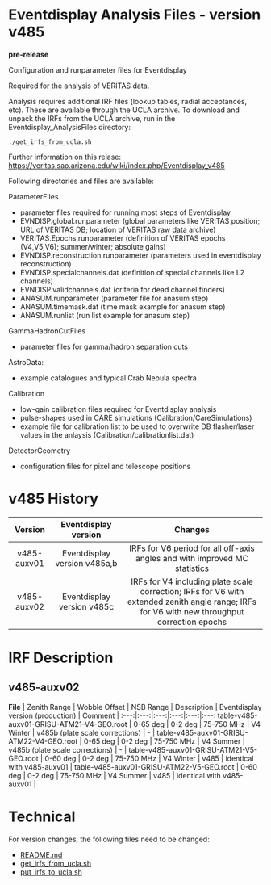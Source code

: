 # Eventdisplay Analysis Files - version v485

**pre-release** 

Configuration and runparameter files for Eventdisplay

Required for the analysis of VERITAS data. 

Analysis requires additional IRF files (lookup tables, radial acceptances, etc). These are available through the UCLA archive.
To download and unpack the IRFs from the UCLA archive, run in the Eventdisplay_AnalysisFiles directory:

```
./get_irfs_from_ucla.sh
```

Further information on this relase: https://veritas.sao.arizona.edu/wiki/index.php/Eventdisplay_v485

Following directories and files are available:

ParameterFiles
- parameter files required for running most steps of Eventdisplay
- EVNDISP.global.runparameter (global parameters like VERITAS position; URL of VERITAS DB; location of VERITAS raw data archive)
- VERITAS.Epochs.runparameter (definition of VERITAS epochs (V4,V5,V6); summer/winter; absolute gains)
- EVNDISP.reconstruction.runparameter (parameters used in eventdisplay reconstruction)
- EVNDISP.specialchannels.dat (definition of special channels like L2 channels)
- EVNDISP.validchannels.dat (criteria for dead channel finders)
- ANASUM.runparameter (parameter file for anasum step)
- ANASUM.timemask.dat (time mask example for anasum step)
- ANASUM.runlist (run list example for anasum step)

GammaHadronCutFiles
- parameter files for gamma/hadron separation cuts

AstroData:
- example catalogues and typical Crab Nebula spectra

Calibration 
- low-gain calibration files required for Eventdisplay analysis
- pulse-shapes used in CARE simulations (Calibration/CareSimulations)
- example file for calibration list to be used to overwrite DB flasher/laser values in the anlaysis (Calibration/calibrationlist.dat)

DetectorGeometry
- configuration files for pixel and telescope positions

# v485 History

**Version** | **Eventdisplay version** | **Changes** |
:---:|:---:|:---:
v485-auxv01 | Eventdisplay version v485a,b | IRFs for V6 period for all off-axis angles and with improved MC statistics |
v485-auxv02 | Eventdisplay version v485c | IRFs for V4 including plate scale correction; IRFs for V6 with extended zenith angle range; IRFs for V6 with new throughput correction epochs |

# IRF Description

## v485-auxv02

**File** | Zenith Range | Wobble Offset | NSB Range | Description | Eventdisplay version (production) | Comment |
:---:|:---:|:---:|:---:|:---:|:---:
table-v485-auxv01-GRISU-ATM21-V4-GEO.root | 0-65 deg | 0-2 deg | 75-750 MHz | V4 Winter | v485b (plate scale corrections) | - |
table-v485-auxv01-GRISU-ATM22-V4-GEO.root | 0-65 deg | 0-2 deg | 75-750 MHz | V4 Summer | v485b (plate scale corrections) | - |
table-v485-auxv01-GRISU-ATM21-V5-GEO.root | 0-60 deg | 0-2 deg | 75-750 MHz | V4 Winter | v485 | identical with v485-auxv01 |
table-v485-auxv01-GRISU-ATM22-V5-GEO.root | 0-60 deg | 0-2 deg | 75-750 MHz | V4 Summer | v485 | identical with v485-auxv01 |


# Technical

For version changes, the following files need to be changed:
- [README.md](README.md)
- [get_irfs_from_ucla.sh](get_irfs_from_ucla.sh) 
- [put_irfs_to_ucla.sh](put_irfs_to_ucla.sh)
